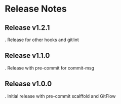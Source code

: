 # Release Notes
## Release v1.2.1
. Release for other hooks and gitlint

## Release v1.1.0
. Release with pre-commit for commit-msg
## Release v1.0.0
. Initial release with pre-commit scalffold and GitFlow
